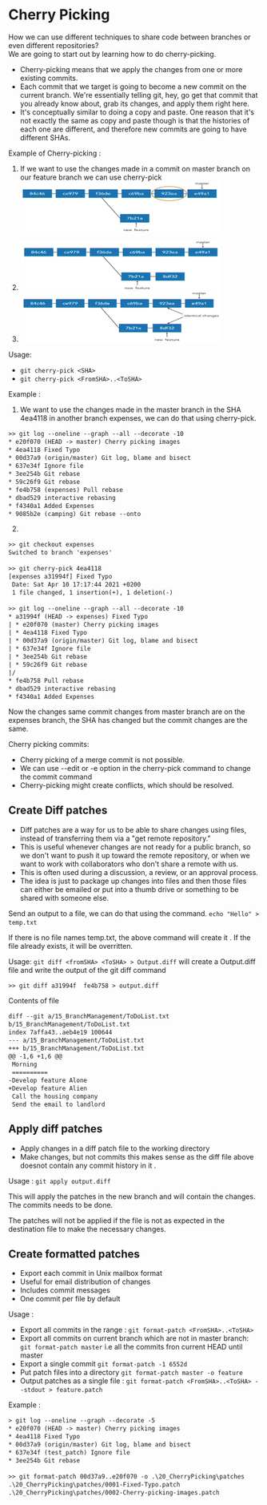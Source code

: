 # Cherry Picking

How we can use different techniques to share code between branches or even different repositories? <br/>
We are going to start out by learning how to do cherry-picking. 
- Cherry-picking means that we apply the changes from one or more existing commits. 
- Each commit that we target is going to become a new commit on the current branch. We're essentially telling git, hey, go get that commit that you already know about, grab its changes, and apply them right here. 
- It's conceptually similar to doing a copy and paste. One reason that it's not exactly the same as copy and paste though is that the histories of each one are different, and therefore new commits are going to have different SHAs. 

Example of Cherry-picking :

1. If we want to use the changes made in a commit on master branch on our feature branch we can use cherry-pick <br/>
    <img src="images/1.png" width=400 height=100>

2. 
    <img src="images/2.png" width=400 height=100>

3. 
    <img src="images/3.png" width=400 height=100>

Usage:

- `git cherry-pick <SHA>`
- `git cherry-pick <FromSHA>..<ToSHA>`


Example : 

1. We want to use the changes made in the master branch in the SHA 4ea4118 in another branch expenses, we can do that using cherry-pick.

```
>> git log --oneline --graph --all --decorate -10
* e20f070 (HEAD -> master) Cherry picking images
* 4ea4118 Fixed Typo
* 00d37a9 (origin/master) Git log, blame and bisect
* 637e34f Ignore file
* 3ee254b Git rebase
* 59c26f9 Git rebase
* fe4b758 (expenses) Pull rebase
* dbad529 interactive rebasing
* f4340a1 Added Expenses
* 9085b2e (camping) Git rebase --onto
```

2. 

```
>> git checkout expenses
Switched to branch 'expenses'

>> git cherry-pick 4ea4118
[expenses a31994f] Fixed Typo
 Date: Sat Apr 10 17:17:44 2021 +0200
 1 file changed, 1 insertion(+), 1 deletion(-)

>> git log --oneline --graph --all --decorate -10
* a31994f (HEAD -> expenses) Fixed Typo
| * e20f070 (master) Cherry picking images
| * 4ea4118 Fixed Typo
| * 00d37a9 (origin/master) Git log, blame and bisect
| * 637e34f Ignore file
| * 3ee254b Git rebase
| * 59c26f9 Git rebase
|/
* fe4b758 Pull rebase
* dbad529 interactive rebasing
* f4340a1 Added Expenses
```
Now the changes same commit changes from master branch are on the expenses branch, the SHA has changed but the commit changes are the same.

Cherry picking commits:
- Cherry picking of a merge commit is not possible.
- We can use --edit or -e option in the cherry-pick command to change the commit command
- Cherry-picking might create conflicts, which should be resolved.

## Create Diff patches

- Diff patches are a way for us to be able to share changes using files, instead of transferring them via a "get remote repository." 
- This is useful whenever changes are not ready for a public branch, so we don't want to push it up toward the remote repository, or when we want to work with collaborators who don't share a remote with us. 
- This is often used during a discussion, a review, or an approval process. 
- The idea is just to package up changes into files and then those files can either be emailed or put into a thumb drive or something to be shared with someone else. 

Send an output to a file, we can do that using the command.
`echo "Hello" > temp.txt`

If there is no file names temp.txt, the above command will create it . If the file already exists, it will be overritten.

Usage:
`git diff <fromSHA> <ToSHA> > Output.diff` will create a Output.diff file and write the output of the git diff command

```
>> git diff a31994f  fe4b758 > output.diff
```

Contents of file 
```
diff --git a/15_BranchManagement/ToDoList.txt b/15_BranchManagement/ToDoList.txt
index 7affa43..aeb4e19 100644
--- a/15_BranchManagement/ToDoList.txt
+++ b/15_BranchManagement/ToDoList.txt
@@ -1,6 +1,6 @@
 Morning
 ==========
-Develop feature Alone
+Develop feature Alien
 Call the housing company
 Send the email to landlord
```

## Apply diff patches 

- Apply changes in a diff patch file to the working directory
- Make changes, but not commits this makes sense as the diff file above doesnot contain any commit history in it .

Usage : `git apply output.diff`

This will apply the patches in the new branch and will contain the changes. The commits needs to be done.

The patches will not be applied if the file is not as expected in the destination file to make the necessary changes.


## Create formatted patches

- Export each commit in Unix mailbox format
- Useful for email distribution of changes 
- Includes commit messages 
- One commit per file by default 

Usage : 
- Export all commits in the range : `git format-patch <FromSHA>..<ToSHA>` 
- Export all commits on current branch which are not in master branch: `git format-patch master` i.e all the commits fron current HEAD until master 
- Export a single commit `git format-patch -1 6552d`
- Put patch files into a directory `git format-patch master -o feature`
- Output patches as a single file : `git format-patch <FromSHA>..<ToSHA> --stdout > feature.patch`


Example : 

```
> git log --oneline --graph --decorate -5
* e20f070 (HEAD -> master) Cherry picking images
* 4ea4118 Fixed Typo
* 00d37a9 (origin/master) Git log, blame and bisect
* 637e34f (test_patch) Ignore file
* 3ee254b Git rebase

>> git format-patch 00d37a9..e20f070 -o .\20_CherryPicking\patches
.\20_CherryPicking\patches/0001-Fixed-Typo.patch
.\20_CherryPicking\patches/0002-Cherry-picking-images.patch
```




